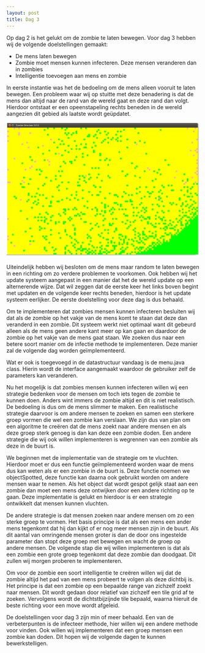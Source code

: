 ```yaml
---
layout: post
title: Dag 3
---
```


Op dag 2 is het gelukt om de zombie te laten bewegen. Voor dag 3 hebben wij de volgende doelstellingen gemaakt:

* De mens laten bewegen
* Zombie moet mensen kunnen infecteren. Deze mensen veranderen dan in zombies
* Intelligentie toevoegen aan mens en zombie

In eerste instantie was het de bedoeling om de mens alleen vooruit te laten bewegen. Een probleem waar wij op stuitte met deze benadering is dat de mens dan altijd naar de rand van de wereld gaat en deze rand dan volgt. Hierdoor ontstaat er een opeenstapeling rechts beneden in de wereld aangezien dit gebied als laatste wordt geüpdatet. 

![Opeenstapeling van objecten rechstonderin van het scherm](https://raw.githubusercontent.com/zombiea-apocalypse-sim/zombiea-apocalypse-sim.github.io/master/public/assets/cornered.png "Opeenstapeling van objecten rechstonderin van het scherm")



Uiteindelijk hebben wij besloten om de mens maar random te laten bewegen in een richting om zo verdere problemen te voorkomen. Ook hebben wij het update systeem aangepast in een manier dat het de wereld update op een alternerende wijze. Dat wil zeggen dat de eerste keer het links boven begint met updaten en de volgende keer rechts beneden, hierdoor is het update systeem eerlijker. De eerste doelstelling voor deze dag is dus behaald.

Om te implementeren dat zombies mensen kunnen infecteren besluiten wij dat als de zombie op het vakje van de mens komt te staan dat deze dan veranderd in een zombie. Dit systeem werkt niet optimaal want dit gebeurd alleen als de mens geen andere kant meer op kan gaan en daardoor de zombie op het vakje van de mens gaat staan. We zoeken dus naar een betere soort manier om de infectie methode te implementeren. Deze manier zal de volgende dag worden geïmplementeerd.

Wat er ook is toegevoegd in de datastructuur vandaag is de menu.java class. Hierin wordt de interface aangemaakt waardoor de gebruiker zelf de parameters kan veranderen.

Nu het mogelijk is dat zombies mensen kunnen infecteren willen wij een strategie bedenken voor de mensen om toch iets tegen de zombie te kunnen doen. Anders wint immers de zombie altijd en dit is niet realistisch. De bedoeling is dus om de mens slimmer te maken. Een realistische strategie daarvoor is om andere mensen te zoeken en samen een sterkere groep vormen die wel een zombie kan verslaan. We zijn dus van plan om een algoritme te creëren dat de mens zoekt naar andere mensen en als deze groep sterk genoeg is dan kan deze een zombie doden.  Een andere strategie die wij ook willen implementeren is wegrennen van een zombie als deze in de buurt is. 

We beginnen met de implementatie van de strategie om te vluchten. Hierdoor moet er dus een functie geïmplementeerd worden waar de mens dus kan weten als er een zombie in de buurt is. Deze functie noemen we objectSpotted, deze functie kan daarna ook gebruikt worden om andere mensen waar te nemen. Als het object dat wordt gespot gelijk staat aan een zombie dan moet een mens deze ontwijken door een andere richting op te gaan. Deze implementatie is gelukt en hierdoor is er een strategie ontwikkelt dat mensen kunnen vluchten. 

De andere strategie is dat mensen zoeken naar andere mensen om zo een sterke groep te vormen. Het basis principe is dat als een mens een ander mens tegenkomt dat hij dan kijkt of er nog meer mensen zijn in de buurt. Als dit aantal van omringende mensen groter is dan de door ons ingestelde parameter dan stopt deze groep met bewegen en wacht de groep op andere mensen. De volgende stap die wij willen implementeren is dat als een zombie een grote groep tegenkomt dat deze zombie dan doodgaat. Dit zullen wij morgen proberen te implementeren.

Om voor de zombie een soort intelligentie te creëren willen wij dat de zombie altijd het pad van een mens probeert te volgen als deze dichtbij is. Het principe is dat een zombie op een bepaalde range van zichzelf zoekt naar mensen. Dit wordt gedaan door relatief van zichzelf een tile grid af te zoeken. Vervolgens wordt de dichtstbijzijnde tile bepaald, waarna hieruit de beste richting voor een move wordt afgeleid. 

De doelstellingen voor dag 3 zijn min of meer behaald. Een van de verbeterpunten is de infecteer methode, hier willen wij een andere methode voor vinden. Ook willen wij implementeren dat een groep mensen een zombie kan doden. Dit hopen wij de volgende dagen te kunnen bewerkstelligen. 
